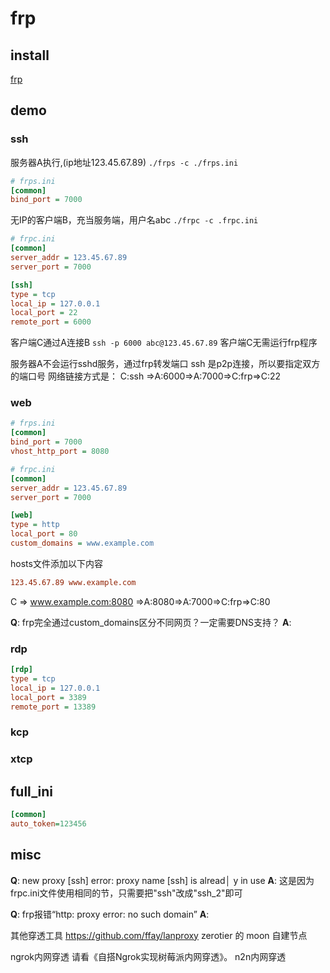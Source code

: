 # frp


## install
[frp](https://github.com/fatedier/frp/releases)

## demo

### ssh


服务器A执行,(ip地址123.45.67.89)
`./frps -c ./frps.ini`

``` ini
# frps.ini
[common]
bind_port = 7000
```

无IP的客户端B，充当服务端，用户名abc
`./frpc -c .frpc.ini`
``` ini
# frpc.ini
[common]
server_addr = 123.45.67.89
server_port = 7000

[ssh]
type = tcp
local_ip = 127.0.0.1
local_port = 22
remote_port = 6000
```


客户端C通过A连接B
`ssh -p 6000 abc@123.45.67.89`
客户端C无需运行frp程序


服务器A不会运行sshd服务，通过frp转发端口
ssh 是p2p连接，所以要指定双方的端口号
网络链接方式是：
C:ssh =>A:6000=>A:7000=>C:frp=>C:22

### web

``` ini
# frps.ini
[common]
bind_port = 7000
vhost_http_port = 8080
```

``` ini
# frpc.ini
[common]
server_addr = 123.45.67.89
server_port = 7000

[web]
type = http
local_port = 80
custom_domains = www.example.com
```

hosts文件添加以下内容
``` ini
123.45.67.89 www.example.com
```

C => www.example.com:8080 =>A:8080=>A:7000=>C:frp=>C:80

**Q**: frp完全通过custom_domains区分不同网页？一定需要DNS支持？
**A**: 


### rdp
``` ini
[rdp]
type = tcp
local_ip = 127.0.0.1
local_port = 3389
remote_port = 13389
```
### kcp

### xtcp

## full_ini

``` ini
[common]
auto_token=123456
```

## misc

**Q**: new proxy [ssh] error: proxy name [ssh] is alread│ y in use
**A**: 这是因为frpc.ini文件使用相同的节，只需要把"ssh"改成"ssh_2"即可

**Q**: frp报错“http: proxy error: no such domain”
**A**: 



其他穿透工具
https://github.com/ffay/lanproxy
zerotier 的 moon 自建节点

ngrok内网穿透
请看《自搭Ngrok实现树莓派内网穿透》。
n2n内网穿透
